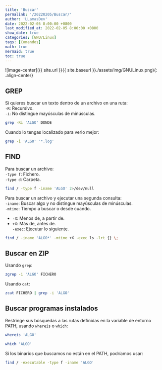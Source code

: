 ```yaml
---
title: 'Buscar'
permalink: '/20220205/Buscar/'
author: 'LLamasDev'
date: 2022-02-05 8:00:00 +0800
last_modified_at: 2022-02-05 8:00:00 +0800
show_date: true
categories: [GNU/Linux]
tags: [Comandos]
math: true
mermaid: true
toc: true
---
```


![image-center]({{ site.url }}{{ site.baseurl }}./assets/img/GNULinux.png){: .align-center}

## GREP

Si quieres buscar un texto dentro de un archivo en una ruta:  
`-R`: Recursivo.  
`-i`: No distingue mayúsculas de minúsculas.
```bash
grep -Ri 'ALGO' DONDE
```

Cuando lo tengas localizado para verlo mejor:
```bash
grep -i 'ALGO' '*.log'
```

## FIND

Para buscar un archivo:  
`-type f`: Fichero.  
`-type d`: Carpeta.
```bash
find / -type f -iname 'ALGO' 2>/dev/null
```

Para buscar un archivo y ejecutar una segunda consulta:  
`-iname`: Buscar algo y no distingue mayúsculas de minúsculas.  
`-mtime`: Tiempo a buscar o desde cuando.  
- `-X`: Menos de, a partir de.  
- `+X`: Más de, antes de.  
`-exec`: Ejecutar lo siguiente.
```bash
find / -iname 'ALGO*' -mtime +X -exec ls -lrt {} \;
```

## Buscar en ZIP

Usando `grep`:
```bash
zgrep -i 'ALGO' FICHERO
```

Usando `cat`:
```bash
zcat FICHERO | grep -i 'ALGO'
```

## Buscar programas instalados

Restringe sus búsquedas a las rutas definidas en la variable de entorno PATH, usando `whereis` o `which`:
```bash
whereis 'ALGO'

which 'ALGO'
```

Si los binarios que buscamos no están en el PATH, podríamos usar:
```bash
find / -executable -type f -iname 'ALGO'
```
